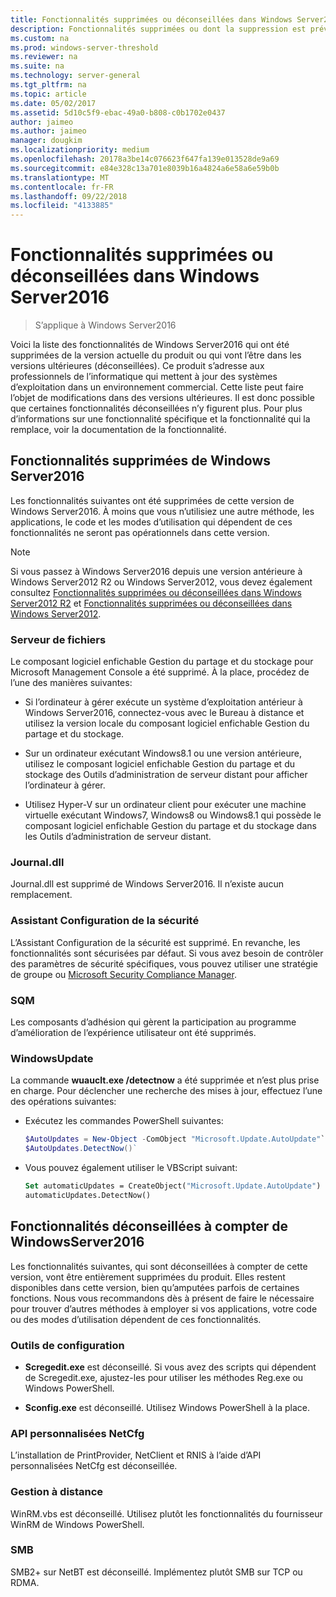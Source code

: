 ```yaml
---
title: Fonctionnalités supprimées ou déconseillées dans Windows Server2016
description: Fonctionnalités supprimées ou dont la suppression est prévue dans les prochaines versions.
ms.custom: na
ms.prod: windows-server-threshold
ms.reviewer: na
ms.suite: na
ms.technology: server-general
ms.tgt_pltfrm: na
ms.topic: article
ms.date: 05/02/2017
ms.assetid: 5d10c5f9-ebac-49a0-b808-c0b1702e0437
author: jaimeo
ms.author: jaimeo
manager: dougkim
ms.localizationpriority: medium
ms.openlocfilehash: 20178a3be14c076623f647fa139e013528de9a69
ms.sourcegitcommit: e84e328c13a701e8039b16a4824a6e58a6e59b0b
ms.translationtype: MT
ms.contentlocale: fr-FR
ms.lasthandoff: 09/22/2018
ms.locfileid: "4133885"
---
```

# Fonctionnalités supprimées ou déconseillées dans Windows Server2016

>S’applique à Windows Server2016

Voici la liste des fonctionnalités de Windows Server2016 qui ont été supprimées de la version actuelle du produit ou qui vont l’être dans les versions ultérieures (déconseillées). Ce produit s’adresse aux professionnels de l’informatique qui mettent à jour des systèmes d’exploitation dans un environnement commercial. Cette liste peut faire l’objet de modifications dans des versions ultérieures. Il est donc possible que certaines fonctionnalités déconseillées n’y figurent plus. Pour plus d’informations sur une fonctionnalité spécifique et la fonctionnalité qui la remplace, voir la documentation de la fonctionnalité.  

## Fonctionnalités supprimées de Windows Server2016 
Les fonctionnalités suivantes ont été supprimées de cette version de Windows Server2016. À moins que vous n’utilisiez une autre méthode, les applications, le code et les modes d’utilisation qui dépendent de ces fonctionnalités ne seront pas opérationnels dans cette version.  

> [!NOTE]  
> Si vous passez à Windows Server2016 depuis une version antérieure à Windows Server2012 R2 ou Windows Server2012, vous devez également consultez [Fonctionnalités supprimées ou déconseillées dans Windows Server2012 R2](https://technet.microsoft.com/library/dn303411.aspx) et [Fonctionnalités supprimées ou déconseillées dans Windows Server2012](https://technet.microsoft.com/library/hh831568.aspx).  


### Serveur de fichiers  
Le composant logiciel enfichable Gestion du partage et du stockage pour Microsoft Management Console a été supprimé. À la place, procédez de l’une des manières suivantes:  

-   Si l’ordinateur à gérer exécute un système d’exploitation antérieur à Windows Server2016, connectez-vous avec le Bureau à distance et utilisez la version locale du composant logiciel enfichable Gestion du partage et du stockage.  

-   Sur un ordinateur exécutant Windows8.1 ou une version antérieure, utilisez le composant logiciel enfichable Gestion du partage et du stockage des Outils d’administration de serveur distant pour afficher l’ordinateur à gérer.  

-   Utilisez Hyper-V sur un ordinateur client pour exécuter une machine virtuelle exécutant Windows7, Windows8 ou Windows8.1 qui possède le composant logiciel enfichable Gestion du partage et du stockage dans les Outils d’administration de serveur distant.  

### Journal.dll  
Journal.dll est supprimé de Windows Server2016. Il n’existe aucun remplacement.  

### Assistant Configuration de la sécurité  
L’Assistant Configuration de la sécurité est supprimé. En revanche, les fonctionnalités sont sécurisées par défaut. Si vous avez besoin de contrôler des paramètres de sécurité spécifiques, vous pouvez utiliser une stratégie de groupe ou [Microsoft Security Compliance Manager](https://technet.microsoft.com/solutionaccelerators/cc835245.aspx).  

### SQM  
Les composants d’adhésion qui gèrent la participation au programme d’amélioration de l’expérience utilisateur ont été supprimés. 

### WindowsUpdate
La commande **wuauclt.exe /detectnow** a été supprimée et n’est plus prise en charge. Pour déclencher une recherche des mises à jour, effectuez l’une des opérations suivantes:

- Exécutez les commandes PowerShell suivantes:
    ````powershell
    $AutoUpdates = New-Object -ComObject "Microsoft.Update.AutoUpdate"`
    $AutoUpdates.DetectNow()` 
    ````

- Vous pouvez également utiliser le VBScript suivant:
    ````vb
    Set automaticUpdates = CreateObject("Microsoft.Update.AutoUpdate")
    automaticUpdates.DetectNow()
    ````

## Fonctionnalités déconseillées à compter de WindowsServer2016 
Les fonctionnalités suivantes, qui sont déconseillées à compter de cette version, vont être entièrement supprimées du produit. Elles restent disponibles dans cette version, bien qu’amputées parfois de certaines fonctions. Nous vous recommandons dès à présent de faire le nécessaire pour trouver d’autres méthodes à employer si vos applications, votre code ou des modes d’utilisation dépendent de ces fonctionnalités.  

### Outils de configuration  

-   **Scregedit.exe** est déconseillé. Si vous avez des scripts qui dépendent de Scregedit.exe, ajustez-les pour utiliser les méthodes Reg.exe ou Windows PowerShell.  

-   **Sconfig.exe** est déconseillé. Utilisez Windows PowerShell à la place.  

### API personnalisées NetCfg  
L’installation de PrintProvider, NetClient et RNIS à l’aide d’API personnalisées NetCfg est déconseillée.  

### Gestion à distance  
WinRM.vbs est déconseillé. Utilisez plutôt les fonctionnalités du fournisseur WinRM de Windows PowerShell.  

### SMB  
SMB2+ sur NetBT est déconseillé. Implémentez plutôt SMB sur TCP ou RDMA. 
